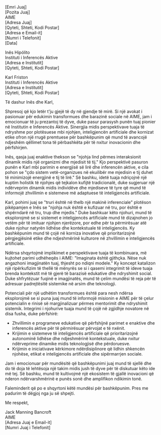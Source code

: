 [Emri Juaj]  
[Pozita Juaj]  
AIME  
[Adresa Juaj]  
[Qyteti, Shteti, Kodi Postar]  
[Adresa e Email-it]  
[Numri i Telefonit]  
[Data]  

Inês Hipólito  
Instituti i Inferencës Aktive  
[Adresa e Institutit]  
[Qyteti, Shteti, Kodi Postar]  

Karl Friston  
Instituti i Inferencës Aktive  
[Adresa e Institutit]  
[Qyteti, Shteti, Kodi Postar]  

Të dashur Inês dhe Karl,

Shpresoj që kjo letër t'ju gjejë të dy në gjendje të mirë. Si një avokat i pasionuar për edukimin transformues dhe barazinë sociale në AIME, jam i emocionuar të ju prezantoj të dyve, duke pasur parasysh punën tuaj pionier në Institutin e Inferencës Aktive. Sinergjia midis perspektivave tuaja të ndryshme por plotësuese mbi njohjen, inteligjencën artificiale dhe kornizat etike ofron një rrugë premtuese për bashkëpunim që mund të avancojë ndjeshëm qëllimet tona të përbashkëta për të nxitur inovacionin dhe përfshirjen.

Inês, qasja juaj enaktive thekson se "njohja lind përmes interaksionit dinamik midis një organizmi dhe mjedisit të tij." Kjo perspektivë pasuron punën e Karl mbi parimin e energjisë së lirë dhe inferencën aktive, e cila pohon se "çdo sistem vetë-organizues në ekuilibër me mjedisin e tij duhet të minimizojë energjinë e tij të lirë." Së bashku, idetë tuaja ndriçojnë një kuptim holistik të njohjes që tejkalon kufijtë tradicionalë, duke sugjeruar një ndërveprim dinamik midis individëve dhe mjediseve të tyre që mund të informojë zhvillimin e sistemeve më adaptuese të inteligjencës artificiale.

Karl, pohimi juaj se "truri është në thelb një makinë inferenciale" plotëson pikëpamjen e Inês se "njohja nuk është e kufizuar në tru, por është e shpërndarë në tru, trup dhe mjedis." Duke bashkuar këto njohuri, mund të eksplorojmë se si sistemet e inteligjencës artificiale mund të dizajnohen jo vetëm për të imituar njohjen njerëzore, por edhe për ta përmirësuar atë duke njohur natyrën lidhëse dhe kontekstuale të inteligjencës. Ky bashkëpunim mund të çojë në korniza inovative që prioritarizojnë përgjegjësinë etike dhe ndjeshmërinë kulturore në zhvillimin e inteligjencës artificiale.

Ndërsa shqyrtojmë implikimet e perspektivave tuaja të kombinuara, më kujtohet parimi udhëheqës i AIME: "Imaginata është gjithçka. Nëse nuk angazhoni imagjinatën tuaj, thjesht po ndiqni modele." Ky koncept katalizon një ripërkufizim të thellë të mënyrës se si i qasemi integrimit të ideve tuaja brenda kontekstit më të gjerë të barazisë edukative dhe ndryshimit social. Duke shfrytëzuar fuqinë e imagjinatës, mund të çelim mundësi të reja për të adresuar padrejtësitë sistemike në arsim dhe teknologji.

Potenciali për një udhëtim transformues është para nesh ndërsa eksplorojmë se si puna juaj mund të informojë misionin e AIME për të çelur potencialin e rinisë së margjinalizuar përmes mentorimit dhe ndryshimit sistemik. Integrimi i njohurive tuaja mund të çojë në zgjidhje novatore në disa fusha, duke përfshirë:

- Zhvillimin e programeve edukative që përfshijnë parimet e enaktive dhe inferencës aktive për të përmirësuar përvojat e të nxënit.
- Krijimin e sistemeve të inteligjencës artificiale që prioritarizojnë autonominë lidhëse dhe ndjeshmërinë kontekstuale, duke nxitur ndërveprime dinamike midis teknologjisë dhe përdoruesve.
- Krijimin e iniciativave kërkimore ndërdisiplinore që lidhin shkencën njohëse, etikat e inteligjencës artificiale dhe sipërmarrjen sociale.

Jam i emocionuar për mundësitë që bashkëpunimi juaj mund të sjellë dhe do të doja të lehtësoja një takim midis jush të dyve për të diskutuar këto ide më tej. Së bashku, mund të kultivojmë një ekosistem të gjallë inovacioni që nderon ndërvarshmërinë e punës sonë dhe amplifikon ndikimin tonë.

Faleminderit që po e shqyrtoni këtë mundësi për bashkëpunim. Pres me padurim të dëgjoj nga ju së shpejti.

Me respekt,

Jack Manning Bancroft  
AIME  
[Adresa Juaj e Email-it]  
[Numri Juaj i Telefonit]